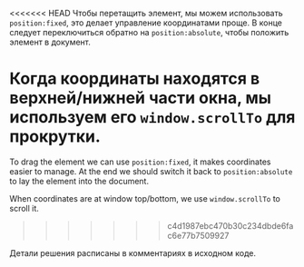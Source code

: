 <<<<<<< HEAD
Чтобы перетащить элемент, мы можем использовать `position:fixed`, это делает управление координатами проще. В конце следует переключиться обратно на `position:absolute`, чтобы положить элемент в документ.

Когда координаты находятся в верхней/нижней части окна, мы используем его `window.scrollTo` для прокрутки.
=======
To drag the element we can use `position:fixed`, it makes coordinates easier to manage. At the end we should switch it back to `position:absolute` to lay the element into the document.

When coordinates are at window top/bottom, we use `window.scrollTo` to scroll it.
>>>>>>> c4d1987ebc470b30c234dbde6fac6e77b7509927

Детали решения расписаны в комментариях в исходном коде.
